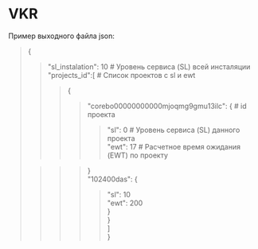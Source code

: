 # VKR
Пример выходного файла json:<br/>
>{<br/>
>>"sl_instalation": 10  # Уровень сервиса (SL) всей инсталяции<br/>
>>"projects_id":[  # Список проектов с sl и ewt<br/>
>>>{<br/>
>>>>"corebo00000000000mjoqmg9gmu13ilc": {  # id проекта<br/>
>>>>>"sl": 0  # Уровень сервиса (SL) данного проекта<br/>
>>>>>"ewt": 17  # Расчетное время ожидания (EWT) по проекту<br/>
>
>>>>}<br/>
>>>>"102400das": {<br/>
>>>>>"sl": 10<br/>
>>>>>"ewt": 200<br/>
>>>>}<br/>
>>>}<br/>
>>]<br/>
>}<br/>
